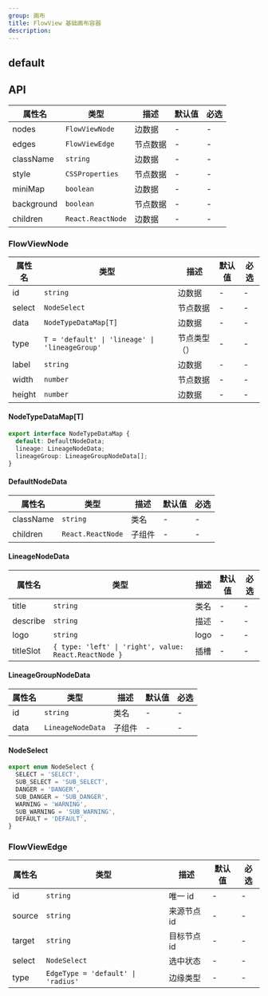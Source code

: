 ```yaml
---
group: 画布
title: FlowView 基础画布容器
description:
---
```


## default

<code src="./demos/ProFlowDemo.tsx"></code>

## API

| 属性名     | 类型              | 描述     | 默认值 | 必选 |
| ---------- | ----------------- | -------- | ------ | ---- |
| nodes      | `FlowViewNode`    | 边数据   | -      | -    |
| edges      | `FlowViewEdge`    | 节点数据 | -      | -    |
| className  | `string`          | 边数据   | -      | -    |
| style      | `CSSProperties`   | 节点数据 | -      | -    |
| miniMap    | `boolean`         | 边数据   | -      | -    |
| background | `boolean`         | 节点数据 | -      | -    |
| children   | `React.ReactNode` | 边数据   | -      | -    |

### FlowViewNode

| 属性名 | 类型                                           | 描述         | 默认值 | 必选 |
| ------ | ---------------------------------------------- | ------------ | ------ | ---- |
| id     | `string`                                       | 边数据       | -      | -    |
| select | `NodeSelect`                                   | 节点数据     | -      | -    |
| data   | `NodeTypeDataMap[T]`                           | 边数据       | -      | -    |
| type   | `T = 'default' \| 'lineage' \| 'lineageGroup'` | 节点类型（） | -      | -    |
| label  | `string`                                       | 边数据       | -      | -    |
| width  | `number`                                       | 节点数据     | -      | -    |
| height | `number`                                       | 边数据       | -      | -    |

#### NodeTypeDataMap[T]

```ts
export interface NodeTypeDataMap {
  default: DefaultNodeData;
  lineage: LineageNodeData;
  lineageGroup: LineageGroupNodeData[];
}
```

#### DefaultNodeData

| 属性名    | 类型              | 描述   | 默认值 | 必选 |
| --------- | ----------------- | ------ | ------ | ---- |
| className | `string`          | 类名   | -      | -    |
| children  | `React.ReactNode` | 子组件 | -      | -    |

#### LineageNodeData

| 属性名    | 类型                                                  | 描述 | 默认值 | 必选 |
| --------- | ----------------------------------------------------- | ---- | ------ | ---- |
| title     | `string`                                              | 类名 | -      | -    |
| describe  | `string`                                              | 描述 | -      | -    |
| logo      | `string`                                              | logo | -      | -    |
| titleSlot | `{ type: 'left' \| 'right', value: React.ReactNode }` | 插槽 | -      | -    |

#### LineageGroupNodeData

| 属性名 | 类型              | 描述   | 默认值 | 必选 |
| ------ | ----------------- | ------ | ------ | ---- |
| id     | `string`          | 类名   | -      | -    |
| data   | `LineageNodeData` | 子组件 | -      | -    |

#### NodeSelect

```ts
export enum NodeSelect {
  SELECT = 'SELECT',
  SUB_SELECT = 'SUB_SELECT',
  DANGER = 'DANGER',
  SUB_DANGER = 'SUB_DANGER',
  WARNING = 'WARNING',
  SUB_WARNING = 'SUB_WARNING',
  DEFAULT = 'DEFAULT',
}
```

### FlowViewEdge

| 属性名 | 类型                                | 描述        | 默认值 | 必选 |
| ------ | ----------------------------------- | ----------- | ------ | ---- |
| id     | `string`                            | 唯一 id     | -      | -    |
| source | `string`                            | 来源节点 id | -      | -    |
| target | `string`                            | 目标节点 id | -      | -    |
| select | `NodeSelect`                        | 选中状态    | -      | -    |
| type   | `EdgeType = 'default' \| 'radius' ` | 边缘类型    | -      | -    |
